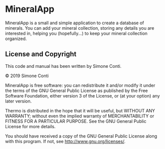 
MineralApp
==========


MineralApp is a small and simple application to create a database of minerals.
You can add your mineral collection, storing any details you are interested in,
helping you (hopefully...) to keep your mineral collection organized.


License and Copyright
---------------------

This code and manual has been written by Simone Conti.

&copy; 2019 Simone Conti

MineralApp is free software: you can redistribute it and/or modify it under the
terms of the GNU General Public License as published by the Free Software 
Foundation, either version 3 of the License, or (at your option) any later 
version.

Thermo is distributed in the hope that it will be useful, but WITHOUT ANY 
WARRANTY; without even the implied warranty of MERCHANTABILITY or FITNESS 
FOR A PARTICULAR PURPOSE. See the GNU General Public License for more 
details.

You should have received a copy of the GNU General Public License
along with this program.  If not, see <http://www.gnu.org/licenses/>.

